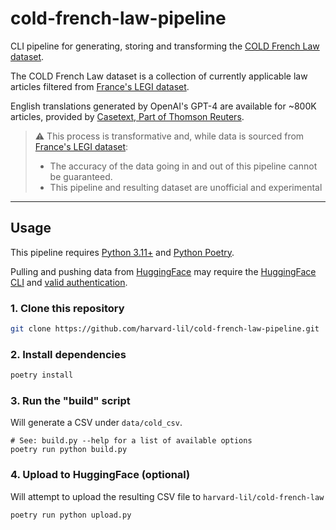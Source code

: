 # cold-french-law-pipeline

CLI pipeline for generating, storing and transforming the [COLD French Law dataset](https://huggingface.co/datasets/harvard-lil/cold-french-law).

The COLD French Law dataset is a collection of currently applicable law articles filtered from [France's LEGI dataset](https://www.data.gouv.fr/fr/datasets/legi-codes-lois-et-reglements-consolides/). 

English translations generated by OpenAI's GPT-4 are available for ~800K articles, provided by [Casetext, Part of Thomson Reuters](https://casetext.com/).

> ⚠️ This process is transformative and, while data is sourced from [France's LEGI dataset](https://www.data.gouv.fr/fr/datasets/legi-codes-lois-et-reglements-consolides/):
> - The accuracy of the data going in and out of this pipeline cannot be guaranteed.  
> - This pipeline and resulting dataset are unofficial and experimental

---

## Usage

This pipeline requires [Python 3.11+](https://www.python.org/) and [Python Poetry](https://python-poetry.org/).

Pulling and pushing data from [HuggingFace](https://huggingface.co/) may require the [HuggingFace CLI](https://huggingface.co/docs/huggingface_hub/en/guides/cli) and [valid authentication](https://huggingface.co/docs/huggingface_hub/en/guides/cli#huggingface-cli-login).

### 1. Clone this repository
```bash
git clone https://github.com/harvard-lil/cold-french-law-pipeline.git
```

### 2. Install dependencies
```bash
poetry install
```

### 3. Run the "build" script
Will generate a CSV under `data/cold_csv`.

```
# See: build.py --help for a list of available options
poetry run python build.py
```

### 4. Upload to HuggingFace (optional)
Will attempt to upload the resulting CSV file to `harvard-lil/cold-french-law`

```
poetry run python upload.py
```
